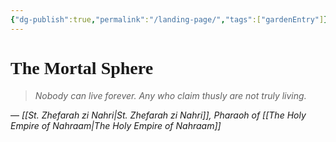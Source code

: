 ```yaml
---
{"dg-publish":true,"permalink":"/landing-page/","tags":["gardenEntry"]}
---
```


# <span style="font-family: 'Cinzel Decorative';">The Mortal Sphere</span>
>*Nobody can live forever. Any who claim thusly are not truly living.*
>
 — *[[St. Zhefarah zi Nahri\|St. Zhefarah zi Nahri]], Pharaoh of [[The Holy Empire of Nahraam\|The Holy Empire of Nahraam]]*

